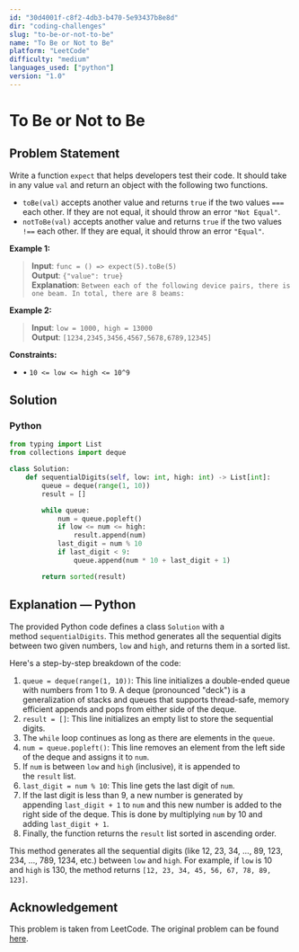 ```yaml
---
id: "30d4001f-c8f2-4db3-b470-5e93437b8e8d"
dir: "coding-challenges"
slug: "to-be-or-not-to-be"
name: "To Be or Not to Be"
platform: "LeetCode"
difficulty: "medium"
languages_used: ["python"]
version: "1.0"
---
```


# To Be or Not to Be

## Problem Statement

Write a function `expect` that helps developers test their code. It should take in any value `val` and return an object with the following two functions.

- `toBe(val)` accepts another value and returns `true` if the two values `===` each other. If they are not equal, it should throw an error `"Not Equal"`.
- `notToBe(val)` accepts another value and returns `true` if the two values `!==` each other. If they are equal, it should throw an error `"Equal"`.

**Example 1:**

> **Input**: `func = () => expect(5).toBe(5)`  
> **Output**: `{"value": true}`  
> **Explanation**: `Between each of the following device pairs, there is one beam. In total, there are 8 beams:`

**Example 2:**

> **Input**: `low = 1000, high = 13000`  
> **Output**: `[1234,2345,3456,4567,5678,6789,12345]`

**Constraints:**

- • `10 <= low <= high <= 10^9`

## Solution

### Python

```python
from typing import List
from collections import deque

class Solution:
    def sequentialDigits(self, low: int, high: int) -> List[int]:
        queue = deque(range(1, 10))
        result = []

        while queue:
            num = queue.popleft()
            if low <= num <= high:
                result.append(num)
            last_digit = num % 10
            if last_digit < 9:
                queue.append(num * 10 + last_digit + 1)

        return sorted(result)
```

## Explanation — Python

The provided Python code defines a class `Solution` with a method `sequentialDigits`. This method generates all the sequential digits between two given numbers, `low` and `high`, and returns them in a sorted list.

Here's a step-by-step breakdown of the code:

1. `queue = deque(range(1, 10))`: This line initializes a double-ended queue with numbers from 1 to 9. A deque (pronounced "deck") is a generalization of stacks and queues that supports thread-safe, memory efficient appends and pops from either side of the deque.
2. `result = []`: This line initializes an empty list to store the sequential digits.
3. The `while` loop continues as long as there are elements in the `queue`.
4. `num = queue.popleft()`: This line removes an element from the left side of the deque and assigns it to `num`.
5. If `num` is between `low` and `high` (inclusive), it is appended to the `result` list.
6. `last_digit = num % 10`: This line gets the last digit of `num`.
7. If the last digit is less than 9, a new number is generated by appending `last_digit + 1` to `num` and this new number is added to the right side of the deque. This is done by multiplying `num` by 10 and adding `last_digit + 1`.
8. Finally, the function returns the `result` list sorted in ascending order.

This method generates all the sequential digits (like 12, 23, 34, ..., 89, 123, 234, ..., 789, 1234, etc.) between `low` and `high`. For example, if `low` is 10 and `high` is 130, the method returns `[12, 23, 34, 45, 56, 67, 78, 89, 123]`.

## Acknowledgement

This problem is taken from LeetCode. The original problem can be found [here](https://leetcode.com/problems/to-be-or-not-to-be/).
